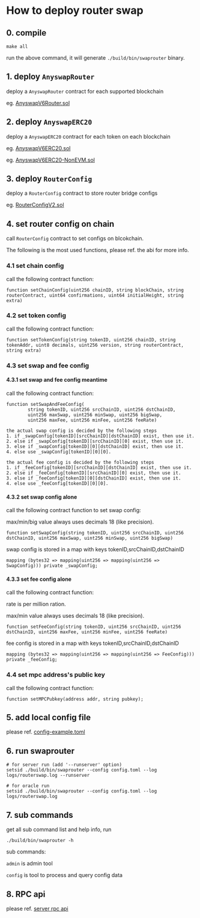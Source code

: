 # How to deploy router swap

## 0. compile

```shell
make all
```
run the above command, it will generate `./build/bin/swaprouter` binary.

## 1. deploy `AnyswapRouter`

deploy a `AnyswapRouter` contract for each supported blockchain

eg. [AnyswapV6Router.sol](https://github.com/anyswap/anyswap-v1-core/blob/master/contracts/AnyswapV6Router.sol)

## 2. deploy `AnyswapERC20`

deploy a `AnyswapERC20` contract for each token on each blockchain

eg. [AnyswapV6ERC20.sol](https://github.com/anyswap/anyswap-v1-core/blob/master/contracts/AnyswapV6ERC20.sol)

eg. [AnyswapV6ERC20-NonEVM.sol](https://github.com/anyswap/anyswap-v1-core/blob/master/contracts/AnyswapV6ERC20-NonEVM.sol)

## 3. deploy `RouterConfig`

deploy a `RouterConfig` contract to store router bridge configs

eg. [RouterConfigV2.sol](https://github.com/anyswap/router-config/blob/main/contracts/RouterConfigV2.sol)

## 4. set router config on chain

call `RouterConfig` contract to set configs on blcokchain.

The following is the most used functions, please ref. the abi for more info.

### 4.1 set chain config

call the following contract function:

```solidity
function setChainConfig(uint256 chainID, string blockChain, string routerContract, uint64 confirmations, uint64 initialHeight, string extra)
```

### 4.2 set token config

call the following contract function:

```solidity
function setTokenConfig(string tokenID, uint256 chainID, string tokenAddr, uint8 decimals, uint256 version, string routerContract, string extra)
```

### 4.3 set swap and fee config

#### 4.3.1 set swap and fee config meantime

call the following contract function:

```solidity
function setSwapAndFeeConfig(
        string tokenID, uint256 srcChainID, uint256 dstChainID,
        uint256 maxSwap, uint256 minSwap, uint256 bigSwap,
        uint256 maxFee, uint256 minFee, uint256 feeRate)
```

```text
the actual swap config is decided by the following steps
1. if _swapConfig[tokenID][srcChainID][dstChainID] exist, then use it.
2. else if _swapConfig[tokenID][srcChainID][0] exist, then use it.
3. else if _swapConfig[tokenID][0][dstChainID] exist, then use it.
4. else use _swapConfig[tokenID][0][0].
```

```text
the actual fee config is decided by the following steps
1. if _feeConfig[tokenID][srcChainID][dstChainID] exist, then use it.
2. else if _feeConfig[tokenID][srcChainID][0] exist, then use it.
3. else if _feeConfig[tokenID][0][dstChainID] exist, then use it.
4. else use _feeConfig[tokenID][0][0].
```

#### 4.3.2 set swap config alone

call the following contract function to set swap config:

max/min/big value always uses decimals 18 (like precision).

```solidity
function setSwapConfig(string tokenID, uint256 srcChainID, uint256 dstChainID, uint256 maxSwap, uint256 minSwap, uint256 bigSwap)
```

swap config is stored in a map with keys tokenID,srcChainID,dstChainID
```solidity
mapping (bytes32 => mapping(uint256 => mapping(uint256 => SwapConfig))) private _swapConfig;
```

#### 4.3.3 set fee config alone

call the following contract function:

rate is per million ration.

max/min value always uses decimals 18 (like precision).

```solidity
function setFeeConfig(string tokenID, uint256 srcChainID, uint256 dstChainID, uint256 maxFee, uint256 minFee, uint256 feeRate)
```

fee config is stored in a map with keys tokenID,srcChainID,dstChainID
```solidity
mapping (bytes32 => mapping(uint256 => mapping(uint256 => FeeConfig))) private _feeConfig;
```

### 4.4 set mpc address's public key

call the following contract function:

```solidity
function setMPCPubkey(address addr, string pubkey);
```

## 5. add local config file

please ref. [config-example.toml](https://github.com/anyswap/CrossChain-Router/blob/main/params/config-example.toml)

## 6. run swaprouter

```shell
# for server run (add '--runserver' option)
setsid ./build/bin/swaprouter --config config.toml --log logs/routerswap.log --runserver

# for oracle run
setsid ./build/bin/swaprouter --config config.toml --log logs/routerswap.log
```

## 7. sub commands

get all sub command list and help info, run

```shell
./build/bin/swaprouter -h
```

sub commands:

`admin` is admin tool

`config` is tool to process and query config data

## 8. RPC api

please ref. [server rpc api](https://github.com/anyswap/CrossChain-Router/blob/main/rpc/README.md)
